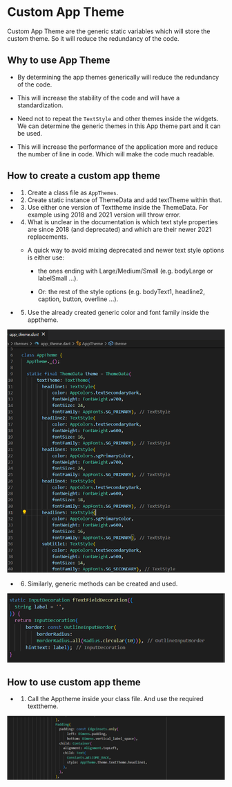# Custom App Theme
Custom App Theme are the generic static variables which will store the custom theme. So it will reduce the redundancy of the code. 

## Why to use App Theme

-  By determining the app themes generically will reduce the redundancy of the code.

- This will increase the stability of the code and will have a standardization.

- Need not to repeat the `TextStyle` and other themes inside the widgets. We can determine the generic themes in this App theme part and it can be used. 

- This will increase the performance of the application more and reduce the number of line in code. Which will make the code much readable.

## How to create a custom app theme

- 1. Create a class file as `AppThemes`.

- 2. Create static instance of ThemeData and add textTheme within that.

- 3. Use either one version of Texttheme inside the ThemeData. For example using 2018 and 2021 version will throw error. 

 - 4. What is unclear in the documentation is which text style properties are since 2018 (and deprecated) and which are their newer 2021 replacements.

    - A quick way to avoid mixing deprecated and newer text style options is either use:

        - the ones ending with Large/Medium/Small (e.g. bodyLarge or labelSmall ...).

        - Or: the rest of the style options (e.g. bodyText1, headline2, caption, button, overline ...).

- 5. Use the already created generic color and font family inside the apptheme.

![Alt text](../App_Theme/images/appTheme.png)

- 6. Similarly, generic methods can be created and used.

![Alt text](../App_Theme/images/textFieldTheme.png)

## How to use custom app theme

- 1. Call the Apptheme inside your class file. And use the required texttheme.

![Alt text](../App_Theme/images/appTheme_use.png)
